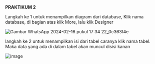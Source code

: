 **PRAKTIKUM 2**

Langkah ke 1 untuk menampilkan diagram dari database, Klik nama database, di bagian atas klik More, lalu klik Designer

![Gambar WhatsApp 2024-02-16 pukul 17 34 22_0c363f4e](https://github.com/AliviaRefalina/praktikum.md/assets/160213665/a1735ac7-1827-4913-ae98-a1e4d9950c69)


langkah ke 2 untuk menampilkan isi dari tabel caranya klik nama tabel. Maka data yang ada di dalam tabel akan muncul disisi kanan

![image](https://github.com/AliviaRefalina/praktikum.md/assets/160213665/d21e57e0-a401-42e5-87f2-8cfd525b73f0)
